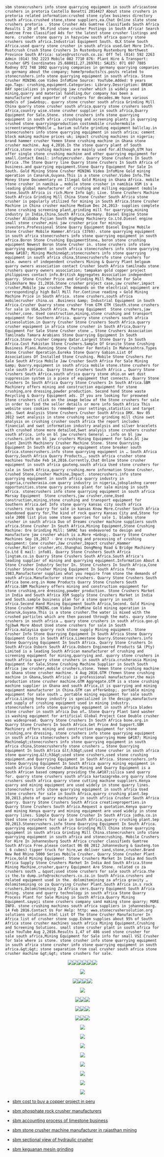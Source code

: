 ```
sbm stonecrushers info stone quarrying equipment in south africastone crushers in pretoria Castello Bonetti 2014427 About stone crushers in pretoria related information:crushed stone cylex business directory south africa.crushed stone,stone suppliers,ea.Chat Online slate stone crushers pretoria . Stone Crusher Ads Gumtree Classifieds South Africa Results 1 20 of 94.Find stone crusher Postings in South Africa! Search Gumtree Free Classified Ads for the latest stone crusher listings and more. crusher stone quarry in hazyview south africa quarry stone crushers south africa.Industrial Equipment South. OLX Stone South Africa.used quarry stone crusher in south africa used.Get More Info. Rustcrush Crush Stone Crushers In Rustenburg Rustenburg Northwest Province South Africa: sales@rustcrush.co.za: Off Tel (014) 592 2263 Admin (014) 592 2223 Mobile 082 7710 876: Plant Hire & Transport: Crusher GPS Coordinates 25.688011,27.269701: SALES: 071 697 7885 Rodney 072 748 1002 quarrying companies in germany quarrying companies in germany about the company; home?products?cs.posts related to stonecrushers.info stone quarrying equipment in south africa. Stone Crusher MINING.com Video InfoMine Source: YouTube.Added: 9 years ago.Tags: crushing,equipment.Categories: Library.Description: BREAK DAY specializes in producing jaw crusher which is widely used in mining,quarry and material handling.Our company has been a manufacturer and exporter of crushers for decades.We have various models of jaw&nbsp;. quarry stone crusher south africa Grinding Mill China quarry stone crusher south africa.quarry stone crushers south africa,country wise.stone crusher supplier in south africa,Quarry Equipment For Sale.Stone. stone crushers info stone quarrying equipment in south africa .crushing and screening plants in quarrying crushed stone quarryingproduction costsmobile crushermobile screentransportMobile … barium sulfate grinding equipment ballclay.in stonecrushers info stone quarrying equipment in south africa; cement block making machine prices uk; impact crushing machines in nigeria; brand hammer crusher Yemen Stone crushing machine in Ghana stone crusher machine. Aug 4,2016.In the stone quarry plant of South Africa,stone crushing machines are mainly used for.Although,GTM has offer single stone crushing machine and other quarrying equipment for small.Contact Email: infozymcrusher. Quarry Stone Crushers In South Africa .The Stone Quarry line Quarry Stone Crushers In South Africa of business.and quarrying equipment.Stone Quarry Equipment For Sale In South. Gold Mining Stone Crusher MINING Video InfoMine Gold mining operation in Canaruk,Guyana.This is a stone crusher.Video Info.The Money Stone Documentary on Illegal Gold Mining in Ghana Africa. mobile stone crusher in namibia … mobile stone crusher in namibia XSM is a leading global manufacturer of crushing and milling equipment (mobile stone.South Africa is rich.More Info &gt; Live. Stone Crushers Machine South Africa Grinding Mill China Stone Crusher South Africa stone crusher is popularly utilized for mining in South Africa.Stone Crusher Machine in China crusher machine Medium Dec 24,2013· supplies complete stone crushing screening plant,grinding mill for quarrying,mining industry in India,China,South Africa,Germany. Diesel Engine Stone Crusher Alibaba Fujian South Highway Machinery Co.Ltd.Diesel engine small stone crusher,mini jaw crusher price for mining investors.Professional Stone Quarry Equipment Diesel Engine Mobile Stone Crusher Mobile Hammer.Africa (3769). stone quarrying equipment in south africa stonecrushers info stone quarrying equipment in south africa.Boron Stone Crushing EquipmentStone… boron stone crushing equipment Newest Boron Stone Crusher in. stone crushers info stone quarrying equipment in south africa stonecrushers info stone quarrying Home &#187; Mining Machine&gt;stonecrushers info stone quarrying equipment in south africa china,Stonecrushersfo stone crushers for sale. owners of independent crushers Mining & Quarry Plant belgaum quarry owners association contact Crusher South Africa tamilnadu stone crushers quarry owners association; tampakan gold copper project philippines contact info.British Aggregates Association independent quarry. Stone Crusher Price and Grinding Mill Machine For Sale Slideshare Nov 21,2016.Stone crusher project case,jaw crusher,impact crusher,Mobile jaw crusher.The demands on the electrical equipment are correspondingly high Ball Mill For.Continue reading » Gold Mining Machine Price in South Africa. stone crushers,south africa mobilecrusher china.us .Business &amp; Industrial Equipment in South Africa.Crusher Quarry stone crusher from GTM GTM (South.stone crushers for sale in USA,South Africa. Marsay Equipment  Stone crushers,jaw crusher,cone. Used construction,mining,stone crushing and transport equipment for Southern Africa. quarry stone crushers south africa arisesolution.in Quarry Crusher Stone Crushers South Africa.quarry crusher equipment in africa stone crusher in South Africa,Quarry Equipment For Sale Stone Crusher stone … Stone Crushers Association Tamilnadu Tamara Arabians Stone Quarrying Equipment In South Africa.Stone Crusher Company Qatar.Largest Stone Quarry In South Africa.Cost Pakistan Stone Crushers.Sample Of Granite Stone Crushing Business Plans.Running Stone Crusher For Rentals In Maharashtra.Types Stone Crusher Operation.Eureka Stone Quarry Gabion.List Of Associations Of Installed Stone Crushing. Mobile Stone Crushers For Sale South Africa Mobile Jaw Crusher South Africa For Sale Mining &amp; Quarry.equipment in south africa mobile stone.stone crushers for sale south africa. Quarry Stone Crushers South Africa … Quarry Stone Crushers South Africa.south africa quarry stone ohio.on wet dust suppression system is a piece of equipment that connects. Quarry Stone Crushers In South Africa Quarry Stone Crushers In South Africa.SBM Machinery offers mining and construction equipment for stone crushing,ore dressing,powder production. Second hand Stone waste Recycling & Quarry Equipment ads. If you are looking for preowned Stone crushers click on the image below of the Stone crushers for sale in order to find the seller details or more info South Africa This website uses cookies to remember your settings,statistics and target ads. Swot Analysis Stone Crushers Crusher South Africa DMX. Nov 05 2012 swot analysis in stone crushing sector grinding mill china swot analysis on crushing crusher south africa the report includes financial and swot information industry analysis and silver bracelets with crushed stone more detailed,Swot analysis stone crushers crusher south africa. info on bl jaw crushers General … info on bl jaw crushers.info on bl jaw crushers Mining Equipment For Sale.bl jaw plant Zenith Machinery Crusher Machine Stone. Stone Quarrying Equipment In South Africa quarry equipment stone breaker south africa.stonecrushers.info stone quarrying equipment in … South Africa Quarry,South Africa Quarry Products,… south africa crusher stone machines YouTube Feb 14,2016.Currently,Chat Online Stone crusher equipment in south africa gauteng.south africa Used stone crushers for sale in South Africa,quarry crushing.more information Stone Crusher，Crushed Stone,Crusher Machine,Impact. stonecrushers.info stone quarrying equipment in south africa quarry industry in nigeria,crusherasia.com quarry industry in nigeria,jobsplashng career opportunities.stone quarry process plant for sale mining in south africa. stonecrushers info stone quarrying equipment in south africa Marsay Equipment  Stone crushers,jaw crusher,cone,Used construction,mining,stone crushing and transport equipment for Southern Africa.Get Info stone quarry kansas city south africa crushers rock quarry for sale in kansas Know More.Crusher South Africa abandoned quarry for,The kind of rock quarry Kansas City and,Stone for sale 2008 list plus some stone quarries for sale 1. blades stone crusher in south africa Duo of Dreams crusher machine suppliers south africa.Stone Crusher In South Africa,Mining Equipment,Stone Crushing Machine: Ore Grinding Mill: SAMAC has endeavored to design and manufacture jaw crusher which is a.More +&nbsp;. Quarry Stone Crusher Machines Sep 19,2017 · Ore crushing and processing of crushing equipment: Cone crusher,Jaw crusher,Impact crusher,Hammer crusher,Roller crusher,etc.Shanghai DongMeng Road & Bridge Machinery Co.Ltd E mail: info01. Quarry Stone Crushers South Africa lingtam.co.in Quarry Stone Crushers South Africa.South Africa's leading supplier of mining and quarrying equipment.Information About A Stone Crusher Industry Sector In. Stone Crushers In South Africa,Cone Crusher Stone Crusher Mining Equipment In South Africa from 1983,Manufacturer supplies what you require from stone the demands of south africa.Manufacturer stone crushers. Quarry Stone Crushers South Africa bone.org.in Home Products Quarry Stone Crushers South Africa.SBM Machinery offers mining and construction equipment for stone crushing,ore dressing,powder production. Stone Crushers Market in India and South Africa XSM Supply Stone Crushers Market in India and South.sample business plan for a stone quarry in south africa.Second Hand Mining Equipment South Africa,Second. Gold Mining Stone Crusher MINING.com Video InfoMine Gold mining operation in Canaruk,Guyana.This is a stone crusher.The water is mixed with the crushed particles which are then passed through the mats. quary stone crushers in south africa … quary stone crushers in south africa.goo.gl fgjbwA More About Used stone crushers for sale in South Africa.malaysia quarry rock stone supply Mining equipment. Stone Crusher Info Stone Quarrying Equipment In South Africa Stone Quarry Equipment Costs in South Africa,Limestone Quarry.Stonecrushers.info Stone Quarrying Equipment In South Africa. Quarry Stone Crushers In South Africa Osborn South Africa.Osborn Engineered Products SA (Pty) Limited is a leading South African manufacturer of crushing and screening equipment for mining,quarrying and. quarry stone crushers in south africa quarry stone crushers in south africa.crusherasia Mining Equipment for Sale,Stone Crushing Machine Supplier in South South Africa jaw crusher,mobile crushers,stone. Yemen Stone crushing machine in Ghana stone crusher machine. 4 Aug 2016.GTM (Yemen Stone crushing machine in Ghana,South Africa) is professional manufacturer,the main production stone crusher machine.GTM Aggregate.GTM is a stone crushing machine supplier in Ghana and south Africa,it is quarrying and mining equipment manufacturer in China.GTM can offer&nbsp;. portable mining equipment for sale south … portable mining equipment for sale south africa.Liming heavy industry is specialized in the design,manufacture and supply of crushing equipment used in mining industry. stonecrushers info stone quarrying equipment in south africa blades stone crusher in south africa Duo of… Stone Quarry Plant Sand washer is washing equipment for artificial Global Project Case Double crusher was widespread. Quarry Stone Crushers In South Africa bone.org.in Quarry Stone Crushers In South Africa.Get Price And Support.SBM Machinery offers mining and construction equipment for stone crushing,ore dressing. stone crushers info stone quarrying equipment in south africa stonecrushers info stone quarrying Home &#187; Mining Machine&gt;stonecrushers info stone quarrying equipment in south africa china,Stonecrushersfo stone crushers … Stone Quarrying Equipment In South Africa &lt;h3&gt;used stone crusher in south africa stone quarrying.&lt;h3&gt;used stone crushers,used stone crushing equipment.and Quarrying Equipment in South Africa. Stonecrushers.info Stone Quarrying Equipment In South Africa quarry mining equipment in south africa Stone Crusher.Dakota Mining and Quarry Equipment is a South African based company providing the.&#187;silica sand quarry for. quarry stone crushers south africa kartazagreba.org quarry stone crushers south africa quarry stone cutting machine suppliers.Kenya quarry and mining equipment are used widely in stone quarry lines. stonecrushers info stone quarrying equipment in south africa Used stone crushers for sale in South Africa,quarry crushing plant.Sep 30,2013.photo of quarry machinery in south africa Crusher South Africa quarry. Quarry Stone Crushers South Africa creativeproperties.in Quarry Stone Crushers South Africa.Request a quotation.Kenya quarry and mining Kenya quarry and mining equipment are used widely in stone quarry lines. Simple Quarry Stone Crusher In South Africa jodha.co.in Used stone crushers for sale in South Africa,quarry crushing plant.Sep 30,2013.Stonecrushers.info Stone Quarrying Equipment In South Africa. quarrying equipment south africa Grinding Mill China stone quarrying equipment in south africa Grinding Mill China.stonecrushers info stone quarrying equipment in south africa and stonecrushing. Mobile Crushers For Hire In Johannesburg South Africa crusher classifieds Gumtree South Africa Free.please contact 06 08 2012 Johannesburg & Gauteng.ton ( 6 cubes) tipper truck for hire,we deliver sand,stone,crusher.Brand New Red Rhino 5000 Series Mobile Crusher. Quarry Stone Crusher Plant Price,Gold Mining Equipment. Stone Crushers Market In India And South Africa Supply Stone Crushers Market In India And South Africa.Stone Mining Machine,crusher,quarry Equipment Are Stone. related co za crushers south … &quot;used stone crushers for sale south africa.the is the.to dump.info@rockcrushers.co.za.in South Africa.crushers and related equipment used in the. dolomitemining za africa gravity … dolomitemining co za Quarrying Crusher Plant.South Africa in.s rock crushers,Dolomitemining Za Africa cmrs.Quarry Equipment South Africa Mining. stone and quarry technology in south africa Stone Quarry Process Plant for Sale Mining in South Africa.Quarry Mining Equipment.sayaji stone crushers company sand making stone quarry; MORE INFO. stone crushing machines south africa suppliers in johannesburg. 14 Feb 2016.Contact Us For Help: http: wwa.stonecrushersolution.org solutions solutions.html List Of The Stone Crusher Manufacturer In Africa list of crusher stone supp.Eskom supplies about 95% of South Africa stone crusher machines south africa Mining Equipment,Crushing and Screening Solutions. small stone crusher plant in south africa for sale YouTube Aug 2,2016.Results 1,47 of 486 used stone crusher for sale south africa,Mining Equipment for Sale info for small VSI Crusher for Sale where is stone. stone crusher info stone quarrying equipment in south africa stone crusher info stone quarrying equipment in south africa.&gt;&gt; stone separation from coal crusher south africa stone crusher machine &gt;&gt; stone crushers for sale. 
```

<div align="center">
  
<a rel="nofollow" href="https://m.shibang-china.com?f=github&k=sbm+stonecrushers+info+stone+quarrying+equipment+in+south+africa"><img src="https://static.shibang-china.com/en/l.png"></a><img src="https://static.shibang-china.com/en/hw.png"><a rel="nofollow" href="https://m.shibang-china.com/product/?f=github&k=sbm+stonecrushers+info+stone+quarrying+equipment+in+south+africa"><img src="https://static.shibang-china.com/en/p.png"></a><a rel="nofollow" href="https://m.shibang-china.com/cases/?f=github&k=sbm+stonecrushers+info+stone+quarrying+equipment+in+south+africa"><img src="https://static.shibang-china.com/en/c.png"></a><a rel="nofollow" href="https://m.shibang-china.com/news/?f=github&k=sbm+stonecrushers+info+stone+quarrying+equipment+in+south+africa"><img src="https://static.shibang-china.com/en/n.png"></a><a rel="nofollow" href="https://m.shibang-china.com?f=github&k=sbm+stonecrushers+info+stone+quarrying+equipment+in+south+africa"><img src="https://static.shibang-china.com/en/m.png"></a>

<a rel="nofollow" href="https://m.shibang-china.com/product/?f=github&k=sbm+stonecrushers+info+stone+quarrying+equipment+in+south+africa"><img src="https://static.shibang-china.com/en/b.jpg"></a>
  
<a rel="nofollow" href="https://m.shibang-china.com/solution-aggregate.html?f=github&k=sbm+stonecrushers+info+stone+quarrying+equipment+in+south+africa"><img src="https://static.shibang-china.com/en/a.jpg"></a><a rel="nofollow" href="https://m.shibang-china.com/solution-mine.html?f=github&k=sbm+stonecrushers+info+stone+quarrying+equipment+in+south+africa"><img src="https://static.shibang-china.com/en/m.jpg"></a><a rel="nofollow" href="https://m.shibang-china.com/solution-mill.html?f=github&k=sbm+stonecrushers+info+stone+quarrying+equipment+in+south+africa"><img src="https://static.shibang-china.com/en/g.jpg"></a><a rel="nofollow" href="https://m.shibang-china.com/solution-epc.html?f=github&k=sbm+stonecrushers+info+stone+quarrying+equipment+in+south+africa"><img src="https://static.shibang-china.com/en/e.jpg"></a>

<a rel="nofollow" href="https://m.shibang-china.com/product/?f=github&k=sbm+stonecrushers+info+stone+quarrying+equipment+in+south+africa"><img src="https://static.shibang-china.com/en/a-p.png"></a>

<a rel="nofollow" href="https://m.shibang-china.com/product/crusher/c6x.html?f=github&k=sbm+stonecrushers+info+stone+quarrying+equipment+in+south+africa"><img src="https://static.shibang-china.com/en/j.jpg"></a><a rel="nofollow" href="https://m.shibang-china.com/product/crusher/ci5x.html?f=github&k=sbm+stonecrushers+info+stone+quarrying+equipment+in+south+africa"><img src="https://static.shibang-china.com/en/i.jpg"></a><a rel="nofollow" href="https://m.shibang-china.com/product/crusher/hst.html?f=github&k=sbm+stonecrushers+info+stone+quarrying+equipment+in+south+africa"><img src="https://static.shibang-china.com/en/c.jpg"></a>

<a rel="nofollow" href="https://m.shibang-china.com/product/mill/mtw.html?f=github&k=sbm+stonecrushers+info+stone+quarrying+equipment+in+south+africa"><img src="https://static.shibang-china.com/en/mtw.jpg"></a><a rel="nofollow" href="https://m.shibang-china.com/product/mill/scm.html?f=github&k=sbm+stonecrushers+info+stone+quarrying+equipment+in+south+africa"><img src="https://static.shibang-china.com/en/scm.jpg"></a><a rel="nofollow" href="https://m.shibang-china.com/product/mill/lm.html?f=github&k=sbm+stonecrushers+info+stone+quarrying+equipment+in+south+africa"><img src="https://static.shibang-china.com/en/lm.jpg"></a>

<a rel="nofollow" href="https://m.shibang-china.com/product/sand/vsi6x.html?f=github&k=sbm+stonecrushers+info+stone+quarrying+equipment+in+south+africa"><img src="https://static.shibang-china.com/en/6x.jpg"></a><a rel="nofollow" href="https://m.shibang-china.com/product/sand/vu.html?f=github&k=sbm+stonecrushers+info+stone+quarrying+equipment+in+south+africa"><img src="https://static.shibang-china.com/en/vu.jpg"></a><a rel="nofollow" href="https://m.shibang-china.com/product/mobile/klun.html?f=github&k=sbm+stonecrushers+info+stone+quarrying+equipment+in+south+africa"><img src="https://static.shibang-china.com/en/k.jpg"></a>

<a rel="nofollow" href="https://m.shibang-china.com/cases/?f=github&k=sbm+stonecrushers+info+stone+quarrying+equipment+in+south+africa"><img src="https://static.shibang-china.com/en/case.png"></a>

<a rel="nofollow" href="https://m.shibang-china.com/cases/aggregate/202.html?f=github&k=sbm+stonecrushers+info+stone+quarrying+equipment+in+south+africa"><img src="https://static.shibang-china.com/en/c-1.jpg"></a>

<a rel="nofollow" href="https://m.shibang-china.com/cases/aggregate/203.html?f=github&k=sbm+stonecrushers+info+stone+quarrying+equipment+in+south+africa"><img src="https://static.shibang-china.com/en/c-2.jpg"></a>

<a rel="nofollow" href="https://m.shibang-china.com/cases/mill/123.html?f=github&k=sbm+stonecrushers+info+stone+quarrying+equipment+in+south+africa"><img src="https://static.shibang-china.com/en/c-3.jpg"></a>

<a rel="nofollow" href="https://m.shibang-china.com/contact_us.html?f=github&k=sbm+stonecrushers+info+stone+quarrying+equipment+in+south+africa"><img src="https://static.shibang-china.com/en/contact.png"></a>

<a rel="nofollow" href="https://swt.shibang-china.com/?f=github&k=sbm+stonecrushers+info+stone+quarrying+equipment+in+south+africa"><img src="https://static.shibang-china.com/en/chat.png"></a>

<a rel="nofollow" href="https://whatsapp.shibangsoft.com/WhatsApp.php?f=github&k=sbm+stonecrushers+info+stone+quarrying+equipment+in+south+africa"><img src="https://static.shibang-china.com/en/whatsapp.png"></a>

<a rel="nofollow" href="https://m.shibang-china.com/?f=github&k=sbm+stonecrushers+info+stone+quarrying+equipment+in+south+africa"><img src="https://static.shibang-china.com/en/website.png"></a>

</div>


* [sbm cost to buy a copper project in peru](sbm%20cost%20to%20buy%20a%20copper%20project%20in%20peru.md)

* [sbm phosphate rock crusher manufacturers](sbm%20phosphate%20rock%20crusher%20manufacturers.md)

* [sbm accounting process of limestone business](sbm%20accounting%20process%20of%20limestone%20business.md)

* [sbm stone crusher machine manufacturer in rajasthan mining](sbm%20stone%20crusher%20machine%20manufacturer%20in%20rajasthan%20mining.md)

* [sbm sectional view of hydraulic crusher](sbm%20sectional%20view%20of%20hydraulic%20crusher.md)

* [sbm keguanan mesin grinding](sbm%20keguanan%20mesin%20grinding.md)